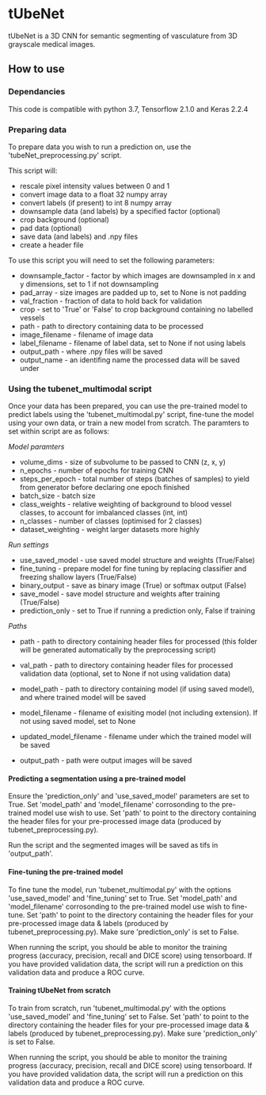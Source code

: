 # tUbeNet
tUbeNet is a 3D CNN for semantic segmenting of vasculature from 3D grayscale medical images.

## How to use

### Dependancies
This code is compatible with python 3.7, Tensorflow 2.1.0 and Keras 2.2.4

### Preparing data
To prepare data you wish to run a prediction on, use the 'tubeNet_preprocessing.py' script. 

This script will:
* rescale pixel intensity values between 0 and 1
* convert image data to a float 32 numpy array 
* convert labels (if present) to int 8 numpy array
* downsample data (and labels) by a specified factor (optional)
* crop background (optional)
* pad data (optional)
* save data (and labels) and .npy files
* create a header file

To use this script you will need to set the following parameters:
* downsample_factor - factor by which images are downsampled in x and y dimensions, set to 1 if not downsampling
* pad_array - size images are padded up to, set to None is not padding
* val_fraction - fraction of data to hold back for validation
* crop - set to 'True' or 'False' to crop background containing no labelled vessels
* path - path to directory containing data to be processed
* image_filename - filename of image data
* label_filename - filename of label data, set to None if not using labels
* output_path - where .npy files will be saved
* output_name - an identifing name the processed data will be saved under

### Using the tubenet_multimodal script 
Once your data has been prepared, you can use the pre-trained model to predict labels using the 'tubenet_multimodal.py' script, fine-tune the model using your own data, or train a new model from scratch.
The paramters to set within script are as follows:

*Model paramters*
* volume_dims  - size of subvolume to be passed to CNN (z, x, y) 
* n_epochs - number of epochs for training CNN
* steps_per_epoch - total number of steps (batches of samples) to yield from generator before declaring one epoch finished
* batch_size - batch size 
* class_weights - relative weighting of background to blood vessel classes, to account for imbalanced classes (int, int)
* n_classes - number of classes (optimised for 2 classes)
* dataset_weighting - weight larger datasets more highly

*Run settings*
* use_saved_model - use saved model structure and weights (True/False)
* fine_tuning - prepare model for fine tuning by replacing classifier and freezing shallow layers (True/False)
* binary_output - save as binary image (True) or softmax output (False)
* save_model - save model structure and weights after training (True/False)
* prediction_only - set to True if running a prediction only, False if training

*Paths*
* path - path to directory containing header files for processed (this folder will be generated automatically by the preprocessing script)
* val_path - path to directory containing header files for processed validation data (optional, set to None if not using validation data)

* model_path - path to directory containing model (if using saved model), and where trained model will be saved
* model_filename - filename of exisiting model (not including extension). If not using saved model, set to None
* updated_model_filename - filename under which the trained model will be saved

* output_path - path were output images will be saved

#### Predicting a segmentation using a pre-trained model
Ensure the 'prediction_only' and 'use_saved_model' parameters are set to True. Set 'model_path' and 'model_filename' corrosonding to the pre-trained model use wish to use. Set 'path' to point to the directory containing the header files for your pre-processed image data (produced by tubenet_preprocessing.py). 

Run the script and the segmented images will be saved as tifs in 'output_path'.

#### Fine-tuning the pre-trained model
To fine tune the model, run 'tubenet_multimodal.py' with the options 'use_saved_model' and 'fine_tuning' set to True.  Set 'model_path' and 'model_filename' corrosonding to the pre-trained model use wish to fine-tune. Set 'path' to point to the directory containing the header files for your pre-processed image data & labels (produced by tubenet_preprocessing.py). Make sure 'prediction_only' is set to False.

When running the script, you should be able to monitor the training progress (accuracy, precision, recall and DICE score) using tensorboard. If you have provided validation data, the script will run a prediction on this validation data and produce a ROC curve.

#### Training tUbeNet from scratch
To train from scratch, run 'tubenet_multimodal.py' with the options 'use_saved_model' and 'fine_tuning' set to False. Set 'path' to point to the directory containing the header files for your pre-processed image data & labels (produced by tubenet_preprocessing.py). Make sure 'prediction_only' is set to False. 

When running the script, you should be able to monitor the training progress (accuracy, precision, recall and DICE score) using tensorboard. If you have provided validation data, the script will run a prediction on this validation data and produce a ROC curve.
